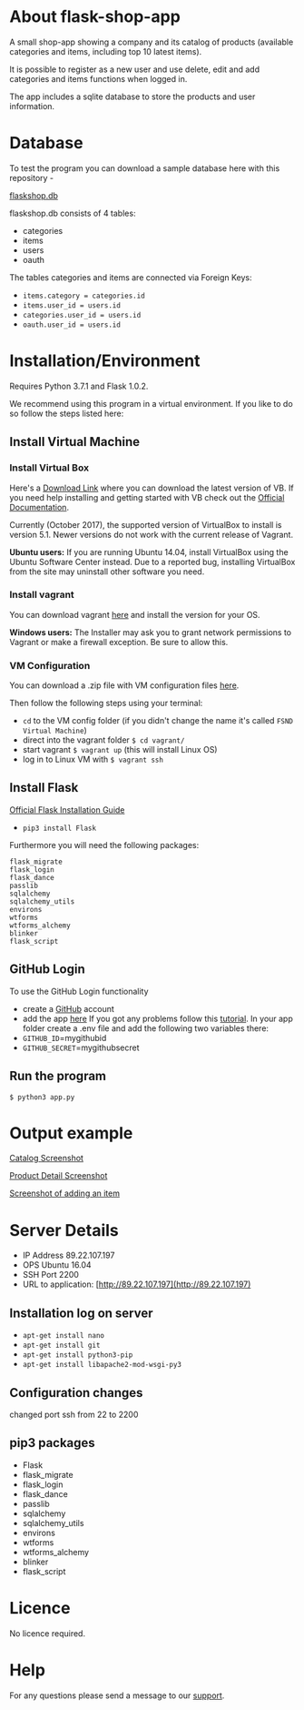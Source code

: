 # About flask-shop-app

A small shop-app showing a company and its catalog of products (available categories and items, including top 10 latest items).

It is possible to register as a new user and use delete, edit and add categories and items functions when logged in.

The app includes a sqlite database to store the products and user information.

# Database

To test the program you can download a sample database here with this repository -

[flaskshop.db](https://github.com/CarolinB/flask-shop-app/blob/master/flaskshop.db)

flaskshop.db consists of 4 tables:

* categories
* items
* users
* oauth

The tables categories and items are connected via Foreign Keys: 
* `items.category = categories.id`
* `items.user_id = users.id`
* `categories.user_id = users.id`
* `oauth.user_id = users.id`

# Installation/Environment

Requires Python 3.7.1 and Flask 1.0.2.

We recommend using this program in a virtual environment. If you like to do so follow the steps listed here:

## Install Virtual Machine

### Install Virtual Box

Here's a [Download Link](https://www.virtualbox.org/wiki/Download_Old_Builds_5_1) where you can download the latest version of VB. If you need help installing and getting started with VB check out the [Official Documentation](https://www.virtualbox.org/manual/ch02.html#intro-installing).

Currently (October 2017), the supported version of VirtualBox to install is version 5.1. Newer versions do not work with the current release of Vagrant.

**Ubuntu users:** If you are running Ubuntu 14.04, install VirtualBox using the Ubuntu Software Center instead. Due to a reported bug, installing VirtualBox from the site may uninstall other software you need.

### Install vagrant

You can download vagrant [here](https://www.vagrantup.com/downloads.html) and install the version for your OS.

**Windows users:** The Installer may ask you to grant network permissions to Vagrant or make a firewall exception. Be sure to allow this.

### VM Configuration

You can download a .zip file with VM configuration files [here](https://s3.amazonaws.com/video.udacity-data.com/topher/2018/April/5acfbfa3_fsnd-virtual-machine/fsnd-virtual-machine.zip).

Then follow the following steps using your terminal:

* `cd` to the VM config folder (if you didn't change the name it's called `FSND Virtual Machine`)
* direct into the vagrant folder `$ cd vagrant/`
* start vagrant `$ vagrant up` (this will install Linux OS)
* log in to Linux VM with `$ vagrant ssh`

## Install Flask

[Official Flask Installation Guide](http://flask.pocoo.org/docs/1.0/installation/)

* `pip3 install Flask`

Furthermore you will need the following packages:
```
flask_migrate
flask_login
flask_dance
passlib
sqlalchemy
sqlalchemy_utils
environs
wtforms
wtforms_alchemy
blinker
flask_script
```
## GitHub Login
To use the GitHub Login functionality 
* create a [GitHub](https://github.com/) account
* add the app [here](https://github.com/settings/applications/new)
If you got any problems follow this [tutorial](https://developer.github.com/apps/building-github-apps/creating-a-github-app/).
In your app folder create a .env file and add the following two variables there:
* `GITHUB_ID`=mygithubid
* `GITHUB_SECRET`=mygithubsecret

## Run the program

`$ python3 app.py`

# Output example

[Catalog Screenshot](https://github.com/CarolinB/flask-shop-app/issues/1#issue-407720761)

[Product Detail Screenshot](https://github.com/CarolinB/flask-shop-app/issues/2#issue-407720991)

[Screenshot of adding an item](https://github.com/CarolinB/flask-shop-app/issues/3#issue-407721167)

# Server Details
* IP Address 89.22.107.197
* OPS Ubuntu 16.04
* SSH Port 2200
* URL to application: [http://89.22.107.197](http://89.22.107.197)

## Installation log on server
* `apt-get install nano`
* `apt-get install git`
* `apt-get install python3-pip`
* `apt-get install libapache2-mod-wsgi-py3`

## Configuration changes
changed port ssh from 22 to 2200

## pip3 packages
* Flask
* flask_migrate
* flask_login
* flask_dance
* passlib
* sqlalchemy
* sqlalchemy_utils
* environs
* wtforms
* wtforms_alchemy
* blinker
* flask_script

# Licence

No licence required.

# Help

For any questions please send a message to our [support](mailto:carolin.bruederle@gmail.com).
